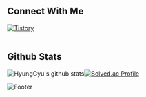 ## Connect With Me
<a href = "https://electricjob.tistory.com/"> <img alt="Tistory" src ="https://img.shields.io/badge/Tistory-white.svg?&style=for-the-badge"/></a>
<br/>
<br/>


## Github Stats  
![HyungGyu's github stats](https://github-readme-stats.vercel.app/api?username=goeom77&show_icons=true&theme=tokyonight)[![Solved.ac Profile](http://mazassumnida.wtf/api/v2/generate_badge?boj=didckdals)](https://solved.ac/7eom14/)
<br/>  





![Footer](https://capsule-render.vercel.app/api?type=waving&color=gradient&height=200&section=footer)
